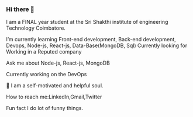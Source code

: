 ### Hi there 👋

I am a FINAL year student at the Sri Shakthi institute of engineering  Technology Coimbatore.

 I’m currently learning Front-end development, Back-end development, Devops, Node-js, React-js, Data-Base(MongoDB, Sql) Currently looking for Working in a Reputed company

Ask me about Node-js, React-js, MongoDB

Currently working on the DevOps

🙋‍ I am a self-motivated and helpful soul.

How to reach me:LinkedIn,Gmail,Twitter

Fun fact I do lot of funny things.

